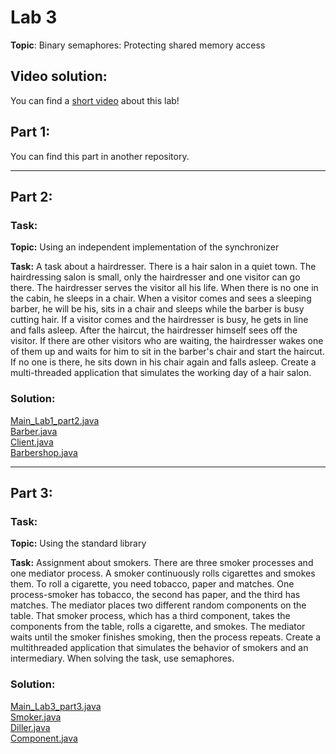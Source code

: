 # Lab 3
**Topic**: Binary semaphores: Protecting shared memory access

## Video solution:
You can find a [short video](Lab%203%20solution%20video%20DP.mp4) about this lab!

## Part 1:
You can find this part in another repository.

---

## Part 2:
### Task:
**Topic:**
Using an independent implementation of the synchronizer

**Task:**
A task about a hairdresser. There is a hair salon in a quiet town. 
The hairdressing salon is small, only the hairdresser and one visitor can go there. 
The hairdresser serves the visitor all his life. When there is no one in the cabin, he sleeps in a chair. 
When a visitor comes and sees a sleeping barber, he will be his, 
sits in a chair and sleeps while the barber is busy cutting hair. 
If a visitor comes and the hairdresser is busy, he gets in line and falls asleep. 
After the haircut, the hairdresser himself sees off the visitor. 
If there are other visitors who are waiting, the hairdresser wakes one of them up and waits for him to sit 
in the barber's chair and start the haircut. If no one is there, he sits down in his chair again and falls asleep. 
Create a multi-threaded application that simulates the working day of a hair salon.

### Solution:
[Main_Lab1_part2.java](src/main/java/ua/university/part2/Main_Lab1_part2.java)  
[Barber.java](src/main/java/ua/university/part2/Barber.java)  
[Client.java](src/main/java/ua/university/part2/Client.java)  
[Barbershop.java](src/main/java/ua/university/part2/Barbershop.java)

---

## Part 3:
### Task:
**Topic:**
Using the standard library

**Task:**
Assignment about smokers. There are three smoker processes and one mediator process. 
A smoker continuously rolls cigarettes and smokes them. To roll a cigarette, you need tobacco, paper and matches. 
One process-smoker has tobacco, the second has paper, and the third has matches. 
The mediator places two different random components on the table. That smoker process, which has a third component, 
takes the components from the table, rolls a cigarette, and smokes. 
The mediator waits until the smoker finishes smoking, then the process repeats. 
Create a multithreaded application that simulates the behavior of smokers and an intermediary. 
When solving the task, use semaphores.

### Solution:
[Main_Lab3_part3.java](src/main/java/ua/university/part3/Main_Lab3_part3.java)  
[Smoker.java](src/main/java/ua/university/part3/Smoker.java)  
[Diller.java](src/main/java/ua/university/part3/Diller.java)  
[Component.java](src/main/java/ua/university/part3/Component.java)